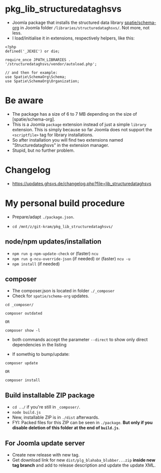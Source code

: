 # pkg_lib_structuredataghsvs
- Joomla package that installs the structured data library [spatie/schema-org](https://github.com/spatie/schema-org) in Joomla folder `/libraries/structuredataghsvs/`. Not more, not less.
- I load/initialise it in extensions, respectively helpers, like this:

```
<?php
defined('_JEXEC') or die;

require_once JPATH_LIBRARIES . '/structuredataghsvs/vendor/autoload.php';

// and then for example:
use Spatie\SchemaOrg\Schema;
use Spatie\SchemaOrg\Organization;

```
# Be aware
- The package has a size of 6 to 7 MB depending on the size of [spatie/schema-org].
- This is a Joomla `package` extension instead of just a simple `library` extension. This is simply because so far Joomla does not support the `<scriptfile>` tag for library installations.
- So after installation you will find two extensions named "Structuredataghsvs" in the extension manager.
- Stupid, but no further problem.

# Changelog
- https://updates.ghsvs.de/changelog.php?file=lib_structuredataghsvs

# My personal build procedure
- Prepare/adapt `./package.json`.

- `cd /mnt/z/git-kram/pkg_lib_structuredataghsvs/`

## node/npm updates/installation
- `npm run g-npm-update-check` or (faster) `ncu`
- `npm run g-ncu-override-json` (if needed) or (faster) `ncu -u`
- `npm install` (if needed)

## composer
- The composer.json is located in folder `./_composer`
- Check for `spatie/schema-org` updates.

```
cd _composer/

composer outdated

OR

composer show -l
```
- both commands accept the parameter `--direct` to show only direct dependencies in the listing

- If somethig to bump/update:

```
composer update

OR

composer install
```

## Build installable ZIP package
- `cd ../` if you're still in `_composer/`.
- `node build.js`
- New, installable ZIP is in `./dist` afterwards.
- FYI: Packed files for this ZIP can be seen in `./package`. **But only if you disable deletion of this folder at the end of `build.js`**.

## For Joomla update server
- Create new release with new tag.
- Get download link for new `dist/plg_blahaba_blubber...zip` **inside new tag branch** and add to release description and update the update XML.
